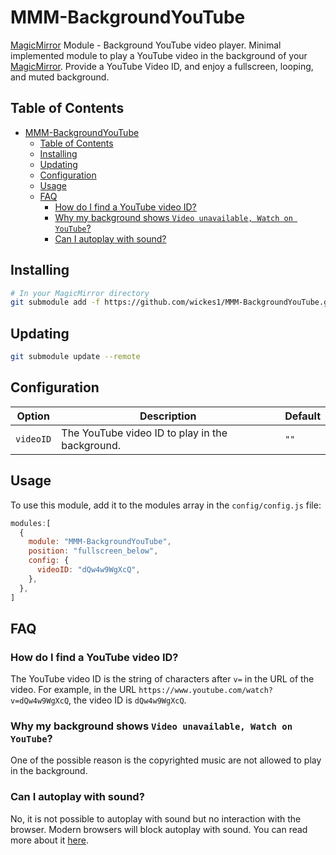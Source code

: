 # MMM-BackgroundYouTube

[MagicMirror] Module - Background YouTube video player. Minimal implemented module to play a YouTube video in the background of your [MagicMirror]. Provide a YouTube Video ID, and enjoy a fullscreen, looping, and muted background.

## Table of Contents

- [MMM-BackgroundYouTube](#mmm-backgroundyoutube)
  - [Table of Contents](#table-of-contents)
  - [Installing](#installing)
  - [Updating](#updating)
  - [Configuration](#configuration)
  - [Usage](#usage)
  - [FAQ](#faq)
    - [How do I find a YouTube video ID?](#how-do-i-find-a-youtube-video-id)
    - [Why my background shows `Video unavailable, Watch on YouTube`?](#why-my-background-shows-video-unavailable-watch-on-youtube)
    - [Can I autoplay with sound?](#can-i-autoplay-with-sound)

## Installing

```bash
# In your MagicMirror directory
git submodule add -f https://github.com/wickes1/MMM-BackgroundYouTube.git modules/MMM-BackgroundYouTube
```

## Updating

```bash
git submodule update --remote
```

## Configuration

| Option    | Description                                     | Default |
| --------- | ----------------------------------------------- | ------- |
| `videoID` | The YouTube video ID to play in the background. | `""`    |

## Usage

To use this module, add it to the modules array in the `config/config.js` file:

```js
modules:[
  {
    module: "MMM-BackgroundYouTube",
    position: "fullscreen_below",
    config: {
      videoID: "dQw4w9WgXcQ",
    },
  },
]
```

## FAQ

### How do I find a YouTube video ID?

The YouTube video ID is the string of characters after `v=` in the URL of the video. For example, in the URL `https://www.youtube.com/watch?v=dQw4w9WgXcQ`, the video ID is `dQw4w9WgXcQ`.

### Why my background shows `Video unavailable, Watch on YouTube`?

One of the possible reason is the copyrighted music are not allowed to play in the background.

### Can I autoplay with sound?

No, it is not possible to autoplay with sound but no interaction with the browser. Modern browsers will block autoplay with sound. You can read more about it [here](https://developer.chrome.com/blog/autoplay/).

[MagicMirror]: https://github.com/MichMich/MagicMirror
